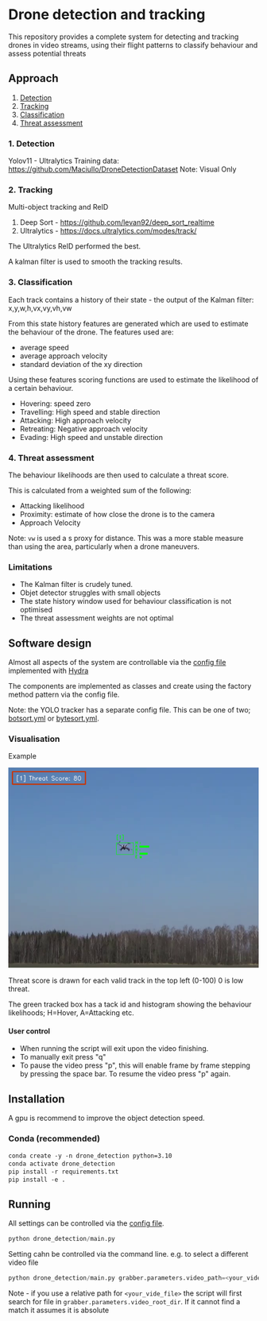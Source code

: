 # Drone detection and tracking
 

This repository provides a complete system for detecting and tracking drones in video streams, using their flight patterns to classify behaviour and assess potential threats
## Approach

1. [Detection](#1.-Detection)
2. [Tracking](#2-tracking)
3. [Classification](#3-classification)
4. [Threat assessment](#4-threat-assessment)


### 1. Detection
Yolov11 - Ultralytics 
Training data: https://github.com/Maciullo/DroneDetectionDataset 
Note: Visual Only

### 2. Tracking
Multi-object tracking and ReID

1. Deep Sort  - https://github.com/levan92/deep_sort_realtime
2. Ultralytics - https://docs.ultralytics.com/modes/track/

The Ultralytics ReID performed the best.

A kalman filter is used to smooth the tracking results.

### 3. Classification
Each track contains a history of their state - the output of the Kalman filter: x,y,w,h,vx,vy,vh,vw

From this state history features are generated which are used to estimate the behaviour of the drone. 
The features used are: 
* average speed
* average approach velocity
* standard deviation of the xy direction

Using these features scoring functions are used to estimate the likelihood of a certain behaviour.

* Hovering: speed zero
* Travelling: High speed and stable direction
* Attacking: High approach velocity
* Retreating: Negative approach velocity
* Evading: High speed and unstable direction

### 4. Threat assessment
The behaviour likelihoods are then used to calculate a threat score.

This is calculated from a weighted sum of the following:
* Attacking likelihood
* Proximity: estimate of how close the drone is to the camera
* Approach Velocity

Note:
`vw` is used a s proxy for distance. This was a more stable measure than using the area, particularly when a drone maneuvers.


### Limitations

- The Kalman filter is crudely tuned.
- Objet detector struggles with small objects
- The state history window used for behaviour classification is not optimised
- The threat assessment weights are not optimal


## Software design

Almost all aspects of the system are controllable via the [config file](config/config.yaml) implemented with [Hydra](https://hydra.cc/)

The components are implemented as classes and create using the factory method pattern via the config file.

Note: the YOLO tracker has a separate config file. This can be one of two;[ botsort.yml](config/botsort.yml) or [bytesort.yml](config/bytesort.yml). 

### Visualisation

Example

![Image](data/display_example.png)

Threat score is drawn for each valid track in the top left (0-100) 0 is low threat.

The green tracked box has a tack id and histogram showing the behaviour likelihoods; H=Hover, A=Attacking etc.

#### User control
* When running the script will exit upon the video finishing. 
* To manually exit press "q"
* To pause the video press "p", this will enable frame by frame stepping by pressing the space bar. To resume the video press "p" again.



## Installation

A gpu is recommend to improve the object detection speed.

### Conda (recommended)

```shell 
conda create -y -n drone_detection python=3.10
conda activate drone_detection
pip install -r requirements.txt
pip install -e .
```

## Running

All settings can be controlled via the [config file](config/config.yaml). 

```python
python drone_detection/main.py
```

Setting cahn be controlled via the command line. 
e.g. to select a different video file

```python
python drone_detection/main.py grabber.parameters.video_path=<your_video_file> 
```

Note - if you use a relative path for `<your_vide_file>` the script will first search for file in `grabber.parameters.video_root_dir`. 
If it cannot find a match it assumes it is absolute

